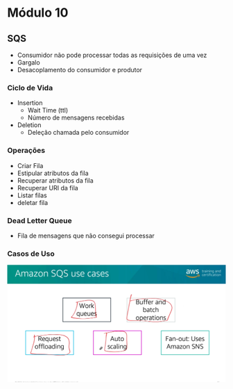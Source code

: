 # Módulo 10


## SQS
- Consumidor não pode processar todas as requisições de uma vez
- Gargalo
- Desacoplamento do consumidor e produtor

### Ciclo de Vida
- Insertion
  - Wait Time (ttl)
  - Número de mensagens recebidas
- Deletion
  - Deleção chamada pelo consumidor

### Operações
- Criar Fila
- Estipular atributos da fila
- Recuperar atributos da fila
- Recuperar URI da fila
- Listar filas
- deletar fila

### Dead Letter Queue
- Fila de mensagens que não consegui processar

### Casos de Uso

![picture 9](images/da0d0bb54ea446070d2aa7ca3f0f790835485e80171c33a8fb7397a2aacf382e.png)  

